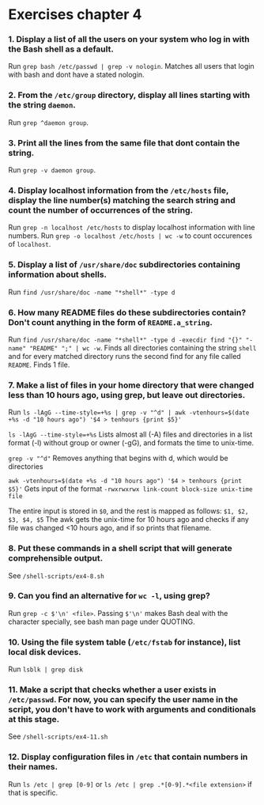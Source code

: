 # Exercises chapter 4
### 1. Display a list of all the users on your system who log in with the Bash shell as a default.
Run `grep bash /etc/passwd | grep -v nologin`. Matches all users that login with bash and dont have a stated nologin.

### 2. From the `/etc/group` directory, display all lines starting with the string `daemon`.
Run `grep ^daemon group`.

### 3. Print all the lines from the same file that dont contain the string.
Run `grep -v daemon group`.

### 4. Display localhost information from the `/etc/hosts` file, display the line number(s) matching the search string and count the number of occurrences of the string.
Run `grep -n localhost /etc/hosts` to display localhost information with line numbers.
Run `grep -o localhost /etc/hosts | wc -w` to count occurences of `localhost`.

### 5. Display a list of `/usr/share/doc` subdirectories containing information about shells.
Run `find /usr/share/doc -name "*shell*" -type d`

### 6. How many README files do these subdirectories contain? Don't count anything in the form of `README.a_string`.
Run `find /usr/share/doc -name "*shell*" -type d -execdir find "{}" "-name" "README" ";" | wc -w`. Finds all directories containing the string `shell` and for every matched directory runs the second find for any file called `README`. Finds 1 file.

### 7. Make a list of files in your home directory that were changed less than 10 hours ago, using grep, but leave out directories.
Run `ls -lAgG --time-style=+%s | grep -v "^d" | awk -vtenhours=$(date +%s -d "10 hours ago") '$4 > tenhours {print $5}'`

`ls -lAgG --time-style=+%s` Lists almost all (-A) files and directories in a list format (-l) without group or owner (-gG), and formats the time to unix-time. 

`grep -v "^d"` Removes anything that begins with d, which would be directories

`awk -vtenhours=$(date +%s -d "10 hours ago") '$4 > tenhours {print $5}'` Gets input of the format `-rwxrwxrwx link-count block-size unix-time file`

The entire input is stored in `$0`, and the rest is mapped as follows: `$1, $2, $3, $4, $5`
The awk gets the unix-time for 10 hours ago and checks if any file was changed <10 hours ago, and if so prints that filename.

### 8. Put these commands in a shell script that will generate comprehensible output.
See `/shell-scripts/ex4-8.sh`

### 9. Can you find an alternative for `wc -l`, using grep?
Run `grep -c $'\n' <file>`. Passing `$'\n'` makes Bash deal with the character specially, see bash man page under QUOTING. 

### 10. Using the file system table (`/etc/fstab` for instance), list local disk devices.
Run `lsblk | grep disk`

### 11. Make a script that checks whether a user exists in `/etc/passwd`. For now, you can specify the user name in the script, you don't have to work with arguments and conditionals at this stage.
See `/shell-scripts/ex4-11.sh`

### 12. Display configuration files in `/etc` that contain numbers in their names.
Run `ls /etc | grep [0-9]` or `ls /etc | grep .*[0-9].*<file extension>` if that is specific.
